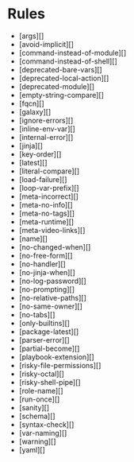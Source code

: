 # Rules

- [args][]
- [avoid-implicit][]
- [command-instead-of-module][]
- [command-instead-of-shell][]
- [deprecated-bare-vars][]
- [deprecated-local-action][]
- [deprecated-module][]
- [empty-string-compare][]
- [fqcn][]
- [galaxy][]
- [ignore-errors][]
- [inline-env-var][]
- [internal-error][]
- [jinja][]
- [key-order][]
- [latest][]
- [literal-compare][]
- [load-failure][]
- [loop-var-prefix][]
- [meta-incorrect][]
- [meta-no-info][]
- [meta-no-tags][]
- [meta-runtime][]
- [meta-video-links][]
- [name][]
- [no-changed-when][]
- [no-free-form][]
- [no-handler][]
- [no-jinja-when][]
- [no-log-password][]
- [no-prompting][]
- [no-relative-paths][]
- [no-same-owner][]
- [no-tabs][]
- [only-builtins][]
- [package-latest][]
- [parser-error][]
- [partial-become][]
- [playbook-extension][]
- [risky-file-permissions][]
- [risky-octal][]
- [risky-shell-pipe][]
- [role-name][]
- [run-once][]
- [sanity][]
- [schema][]
- [syntax-check][]
- [var-naming][]
- [warning][]
- [yaml][]
